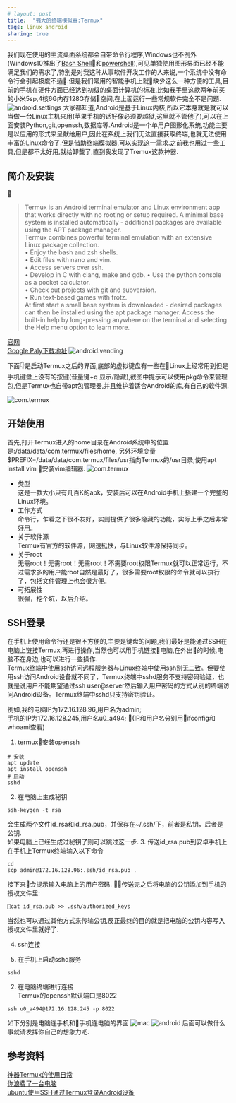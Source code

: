 ```yaml
---
# layout: post
title:  "强大的终端模拟器:Termux"
tags: linux android
sharing: true
---
```

我们现在使用的主流桌面系统都会自带命令行程序,Windows也不例外(Windows10推出了[Bash Shell](https://www.laptopmag.com/articles/use-bash-shell-windows-10)和[powershell](https://docs.microsoft.com/en-us/powershell/scripting/powershell-scripting?view=powershell-6)),可见单独使用图形界面已经不能满足我们的需求了,特别是对我这种从事软件开发工作的人来说,一个系统中没有命令行会引起极度不适.但是我们常用的智能手机上就缺少这么一种方便的工具,目前的手机在硬件方面已经达到初级的桌面计算机的标准,比如我手里这款两年前买的小米5sp,4核6G内存128G存储空间,在上面运行一些常规软件完全不是问题.
![android.settings](https://raw.githubusercontent.com/yshhuang/picturesForMarkDown/master/Screenshot_2018-10-29-12-09-21-125_com.android.settings.png)
大家都知道,Android是基于Linux内核,所以它本身就是就可以当做一台Linux主机来用(苹果手机的话好像必须要越狱,这里就不管他了),可以在上面安装Python,git,openssh,数据库等.Android是一个单用户图形化系统,功能主要是以应用的形式来呈献给用户,因此在系统上我们无法直接获取终端,也就无法使用丰富的Linux命令了.但是借助终端模拟器,可以实现这一需求.之前我也用过一些工具,但是都不太好用,就给卸载了,直到我发现了Tremux这款神器.

## 简介及安装

> Termux is an Android terminal emulator and Linux environment app that works directly with no rooting or setup required. A minimal base system is installed automatically - additional packages are available using the APT package manager.  
Termux combines powerful terminal emulation with an extensive Linux package collection.  
    • Enjoy the bash and zsh shells.  
    • Edit files with nano and vim.  
    • Access servers over ssh.  
    • Develop in C with clang, make and gdb.
    • Use the python console as a pocket calculator.  
    • Check out projects with git and subversion.  
    • Run text-based games with frotz.  
At first start a small base system is downloaded - desired packages can then be installed using the apt package manager. Access the built-in help by long-pressing anywhere on the terminal and selecting the Help menu option to learn more.

[官网](https://termux.com/)  
[Google Paly下载地址](https://play.google.com/store/apps/details?id=com.termux)
![android.vending](https://raw.githubusercontent.com/yshhuang/picturesForMarkDown/master/Screenshot_2018-10-29-14-50-16-777_com.android.vending.png)

下面👇是启动Termux之后的界面,底部的虚拟键盘有一些在Linux上经常用到但是手机键盘上没有的按键(音量键+q 显示/隐藏),截图中提示可以使用pkg命令来管理包,但是Termux也自带apt包管理器,并且维护着适合Android的库,有自己的软件源.

![com.termux](https://raw.githubusercontent.com/yshhuang/picturesForMarkDown/master/Screenshot_2018-10-29-14-54-01-066_com.termux.png)

## 开始使用

首先,打开Termux进入的home目录在Android系统中的位置是:/data/data/com.termux/files/home,
另外环境变量$PREFIX=/data/data/com.termux/files/usr指向Termux的/usr目录,使用apt install vim 安装vim编辑器.
![com.termux](https://raw.githubusercontent.com/yshhuang/picturesForMarkDown/master/Screenshot_2018-10-29-15-39-28-372_com.termux.png)
* 类型  
这是一款大小只有几百K的apk，安装后可以在Android手机上搭建一个完整的Linux环境。
* 工作方式  
命令行，乍看之下很不友好，实则提供了很多隐藏的功能，实际上手之后非常好用。
* 关于软件源  
Termux有官方的软件源，网速挺快，与Linux软件源保持同步。
* 关于root  
无需root！无需root！无需root！不需要root权限Termux就可以正常运行，不过需求多的用户能root自然是最好了，很多需要root权限的命令就可以执行了，包括文件管理上也会很方便。
* 可拓展性  
很强，挖个坑，以后介绍。

## SSH登录

在手机上使用命令行还是很不方便的,主要是键盘的问题,我们最好是能通过SSH在电脑上链接Termux,再进行操作,当然也可以用手机链接电脑,在外出的时候,电脑不在身边,也可以进行一些操作.  
Termux终端中使用ssh访问远程服务器与Linux终端中使用ssh别无二致。但要使用ssh访问Android设备就不同了，Termux终端中sshd服务不支持密码验证，也就是说用户不能期望通过ssh user@server然后输入用户密码的方式从别的终端访问Android设备。Termux终端中sshd只支持密钥验证。

例如,我的电脑IP为172.16.128.96,用户名为admin;  
手机的IP为172.16.128.245,用户名u0_a494;
(IP和用户名分别用ifconfig和whoami查看)
1. termux安装openssh
```shell
# 安装
apt update
apt install openssh
# 启动
sshd
```
2. 在电脑上生成秘钥
```shell
ssh-keygen -t rsa
```
会生成两个文件id_rsa和id_rsa.pub，并保存在~/.ssh/下，前者是私钥，后者是公钥.  
如果电脑上已经生成过秘钥了则可以跳过这一步.
3. 传送id_rsa.pub到安卓手机上  
在手机上Termux终端输入以下命令
```
cd
scp admin@172.16.128.96:.ssh/id_rsa.pub .
```
接下来会提示输入电脑上的用户密码.
传送完之后将电脑的公钥添加到手机的授权文件里:
```
cat id_rsa.pub >> .ssh/authorized_keys
```
当然也可以通过其他方式来传输公钥,反正最终的目的就是把电脑的公钥内容写入授权文件里就好了.

4. ssh连接

1. 在手机上启动sshd服务
```
sshd
```

2. 在电脑终端进行连接  
Termux的openssh默认端口是8022
```
ssh u0_a494@172.16.128.245 -p 8022
```
如下分别是电脑连手机和手机连电脑的界面
![mac](https://raw.githubusercontent.com/yshhuang/picturesForMarkDown/master/20181029162807.png)
![android](https://raw.githubusercontent.com/yshhuang/picturesForMarkDown/master/Screenshot_2018-10-29-16-27-34-403_com.termux.png)
后面可以做什么事就请发挥你自己的想象力吧.

## 参考资料

[神器Termux的使用日常](https://www.jianshu.com/p/5c8678cef499)  
[你浪费了一台电脑](https://www.jianshu.com/p/312cc544e275)  
[ubuntu使用SSH通过Termux登录Android设备](ubuntu使用SSH通过Termux登录Android设备)  
